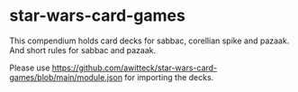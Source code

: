 # star-wars-card-games
This compendium holds card decks for sabbac, corellian spike and pazaak. 
And short rules for sabbac and pazaak.

Please use https://github.com/awitteck/star-wars-card-games/blob/main/module.json for importing the decks.